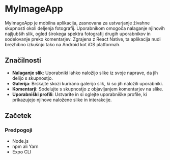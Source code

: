 # MyImageApp

MyImageApp je mobilna aplikacija, zasnovana za ustvarjanje živahne skupnosti okoli deljenja fotografij. Uporabnikom omogoča nalaganje njihovih najljubših slik, ogled širokega spektra fotografij drugih uporabnikov in sodelovanje preko komentarjev. Zgrajena z React Native, ta aplikacija nudi brezhibno izkušnjo tako na Android kot iOS platformah.

## Značilnosti

- **Nalaganje slik**: Uporabniki lahko naložijo slike iz svoje naprave, da jih delijo s skupnostjo.
- **Galerija**: Brskajte skozi kurirano galerijo slik, ki so jih naložili uporabniki.
- **Komentarji**: Sodelujte s skupnostjo z objavljanjem komentarjev na slike.
- **Uporabniški profili**: Ustvarite in si oglejte uporabniške profile, ki prikazujejo njihove naložene slike in interakcije.

## Začetek

### Predpogoji

- Node.js
- npm ali Yarn
- Expo CLI

